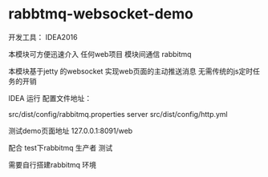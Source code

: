# rabbtmq-websocket-demo

开发工具： IDEA2016

本模块可方便迅速介入 任何web项目 模块间通信 rabbitmq 


本模块基于jetty 的websocket 实现web页面的主动推送消息 无需传统的js定时任务的开销


IDEA 运行 配置文件地址：

src/dist/config/rabbitmq.properties server src/dist/config/http.yml 

测试demo页面地址 127.0.0.1:8091/web

配合 test下rabbitmq 生产者 测试  

需要自行搭建rabbitmq 环境  
